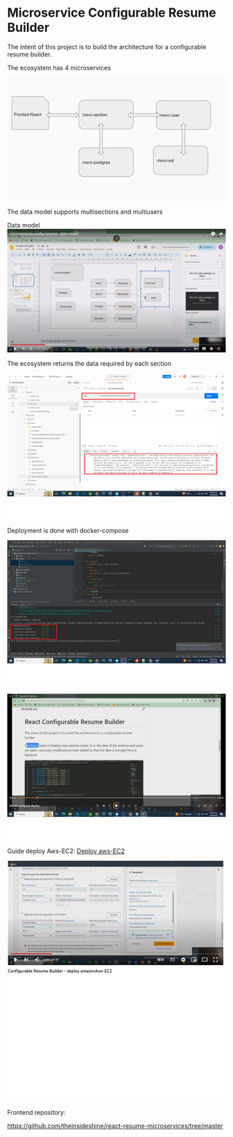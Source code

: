 # Microservice Configurable Resume Builder


The intent of this project is to build the architecture for a configurable resume builder.


The ecosystem has 4 microservices

![](images/msvc.gif)



The data model supports multisections and multiusers

Data model
[![datamodel](images/datamodel.gif)](https://www.youtube.com/watch?v=oPH0aZNIWrM)

The ecosystem returns the data required by each section

![](images/data.gif)


Deployment is done with docker-compose

![](images/docker-compose.gif)


[![deploy docker-compose](images/deploy-dc.gif)](https://www.youtube.com/watch?v=8BBb2OJbIWM)


Guide deploy Aws-EC2: [Deploy aws-EC2](doc/crb-deploy-awsEC2.pdf)


[![Deploy Aws-Elactic Compute Cloud](images/deploy-aws.gif)](https://www.youtube.com/watch?v=UNM7YzxY0Jk)


Frontend repository:

https://github.com/theinsideshine/react-resume-microservices/tree/master






